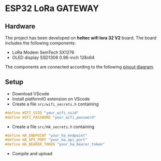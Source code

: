 # ESP32 LoRa GATEWAY

## Hardware

The project has been developed on **heltec wifi lora 32 V2** board. The board
includes the following components:

- LoRa Modem SemTech SX1276
- OLED display SSD1306 0.96-inch 128x64

The components are connected according to the following
[pinout diagram](https://resource.heltec.cn/download/WiFi_LoRa_32/WIFI_LoRa_32_V2.pdf).

## Setup

- Download VScode
- Install platformIO extension on VScode
- Create a file ``src/wifi_secrets.h`` containing

```cpp
#define WIFI_SSID "your_wifi_ssid"
#define WIFI_PASSWORD "your_wifi_password"
```

- Create a file ``src/HA_secrets.h`` containing

```cpp
#define HA_ENDPOINT "your_ha_endpoint"
#define HA_API_PORT "your_ha_api_port"
#define HA_BEARER_TOKEN "your_ha_bearer_token"
```

- Compile and upload
